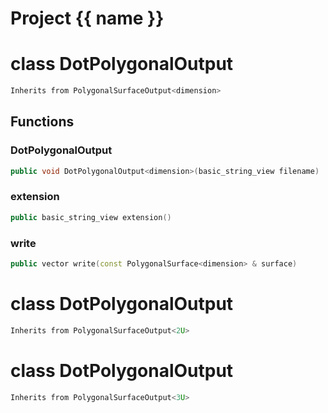 <script setup>
import {useRoute} from 'vitepress'
const {path} = useRoute()
const tokens = path.split('/')
const words = tokens[2].split('-');
for (let i = 0; i < words.length; i++) {
    words[i] = words[i].charAt(0).toUpperCase() + words[i].slice(1);
    words[i] = words[i].replace('geode', 'Geode')
}
const name = words.join('-');
</script>
# Project {{ name }}

# class DotPolygonalOutput


```cpp
Inherits from PolygonalSurfaceOutput<dimension>
```



## Functions

### DotPolygonalOutput

```cpp
public void DotPolygonalOutput<dimension>(basic_string_view filename)
```


### extension

```cpp
public basic_string_view extension()
```


### write

```cpp
public vector write(const PolygonalSurface<dimension> & surface)
```




# class DotPolygonalOutput


```cpp
Inherits from PolygonalSurfaceOutput<2U>
```



# class DotPolygonalOutput


```cpp
Inherits from PolygonalSurfaceOutput<3U>
```



